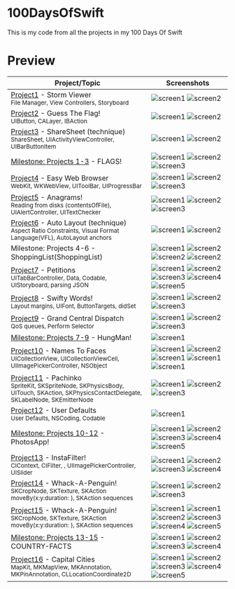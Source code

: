 # 100DaysOfSwift
This is my code from all the projects in my 100 Days Of Swift

# Preview
| Project/Topic | Screenshots |
| --------------|------------ |
| [Project1](https://github.com/khumargirdhar/100DaysOfSwift/tree/main/01-Project1%20(UITableView)) - Storm Viewer <br/><sub> File Manager, View Controllers, Storyboard </sub>| ![screen1](https://github.com/khumargirdhar/100DaysOfSwift/blob/main/01-Project1%20(UITableView)/Screenshots/small/P1-01.png) ![screen2](https://github.com/khumargirdhar/100DaysOfSwift/blob/main/01-Project1%20(UITableView)/Screenshots/small/P1-02.png) |
[Project2](https://github.com/khumargirdhar/100DaysOfSwift/tree/main/02-Project2) - Guess The Flag! <br/><sub> UIButton, CALayer, IBAction</sub> | ![screen1](https://github.com/khumargirdhar/100DaysOfSwift/blob/main/02-Project2/Screenshots/small/P2-01.png) ![screen2](https://github.com/khumargirdhar/100DaysOfSwift/blob/main/02-Project2/Screenshots/small/P2-02.png) | 
[Project3](https://github.com/khumargirdhar/100DaysOfSwift/tree/main/03-Project3) - ShareSheet (technique) <br/><sub> ShareSheet, UIActivityViewController, UIBarButtonItem</sub>| ![screen1](https://github.com/khumargirdhar/100DaysOfSwift/blob/main/03-Project3/Screenshots/small/P3-01.png) ![screen2](https://github.com/khumargirdhar/100DaysOfSwift/blob/main/03-Project3/Screenshots/small/P3-02.png) |
[Milestone: Projects 1-3](https://github.com/khumargirdhar/100DaysOfSwift/tree/main/04-FLAGS!%20(Milestone-Projects-1-3)) - FLAGS! | ![screen1](https://github.com/khumargirdhar/100DaysOfSwift/blob/main/04-FLAGS!%20(Milestone-Projects-1-3)/Screenshots/small/M1-01.png) ![screen2](https://github.com/khumargirdhar/100DaysOfSwift/blob/main/04-FLAGS!%20(Milestone-Projects-1-3)/Screenshots/small/M1-02.png) ![screen3](https://github.com/khumargirdhar/100DaysOfSwift/blob/main/04-FLAGS!%20(Milestone-Projects-1-3)/Screenshots/small/M1-03.png)|
[Project4](https://github.com/khumargirdhar/100DaysOfSwift/tree/main/04-Project4) - Easy Web Browser <br/><sub>WebKit, WKWebView, UIToolBar, UIProgressBar</sub> | ![screen1](https://github.com/khumargirdhar/100DaysOfSwift/blob/main/05-Project4/Screenshots/small/P4-01.png) ![screen2](https://github.com/khumargirdhar/100DaysOfSwift/blob/main/05-Project4/Screenshots/small/P4-02.png) ![screen3](https://github.com/khumargirdhar/100DaysOfSwift/blob/main/05-Project4/Screenshots/small/P4-03.png)|
[Project5](https://github.com/khumargirdhar/100DaysOfSwift/tree/main/06-Project5) - Anagrams!<br/><sub>Reading from disks (contentsOfFile), UIAlertController, UITextChecker</sub> | ![screen1](https://github.com/khumargirdhar/100DaysOfSwift/blob/main/06-Project5/Screenshots/small/P5-01.png) ![screen2](https://github.com/khumargirdhar/100DaysOfSwift/blob/main/06-Project5/Screenshots/small/P5-02.png) ![screen3](https://github.com/khumargirdhar/100DaysOfSwift/blob/main/06-Project5/Screenshots/small/P5-03.png)|
[Project6](https://github.com/khumargirdhar/100DaysOfSwift/tree/main/07B-Project6b) - Auto Layout (technique)<br/><sub>Aspect Ratio Constraints, Visual Format Language(VFL), AutoLayout anchors</sub> | ![screen1](https://github.com/khumargirdhar/100DaysOfSwift/blob/main/07B-Project6b/Screenshots/small/P6-01.png) ![screen2](https://github.com/khumargirdhar/100DaysOfSwift/blob/main/07B-Project6b/Screenshots/small/P6-02.png) |
Milestone: Projects 4-6 - ShoppingList(ShoppingList)| ![screen1](https://github.com/khumargirdhar/100DaysOfSwift/blob/main/08-ShoppingList%20(Milestone-Projects-4-6)/Screenshots/small/M2-01.png) ![screen2](https://github.com/khumargirdhar/100DaysOfSwift/blob/main/08-ShoppingList%20(Milestone-Projects-4-6)/Screenshots/small/M2-02.png) ![screen2](https://github.com/khumargirdhar/100DaysOfSwift/blob/main/08-ShoppingList%20(Milestone-Projects-4-6)/Screenshots/small/M2-03.png) ![screen2](https://github.com/khumargirdhar/100DaysOfSwift/blob/main/08-ShoppingList%20(Milestone-Projects-4-6)/Screenshots/small/M2-04.png) |
[Project7](https://github.com/khumargirdhar/100DaysOfSwift/tree/main/09-Project7) - Petitions<br/><sub>UITabBarController, Data, Codable, UIStoryboard, parsing JSON</sub> | ![screen1](https://github.com/khumargirdhar/100DaysOfSwift/blob/main/09-Project7/Screenshots/small/P7-01.png) ![screen2](https://github.com/khumargirdhar/100DaysOfSwift/blob/main/09-Project7/Screenshots/small/P7-02.png) ![screen3](https://github.com/khumargirdhar/100DaysOfSwift/blob/main/09-Project7/Screenshots/small/P7-03.png) ![screen4](https://github.com/khumargirdhar/100DaysOfSwift/blob/main/09-Project7/Screenshots/small/P7-04.png) ![screen5](https://github.com/khumargirdhar/100DaysOfSwift/blob/main/09-Project7/Screenshots/small/P7-05.png)|
[Project8](https://github.com/khumargirdhar/100DaysOfSwift/tree/main/10-Project8) - Swifty Words! <br/><sub>Layout margins, UIFont, ButtonTargets, didSet</sub> | ![screen1](https://github.com/khumargirdhar/100DaysOfSwift/blob/main/10-Project8/Screenshots/small/P8-01.png) ![screen2](https://github.com/khumargirdhar/100DaysOfSwift/blob/main/10-Project8/Screenshots/small/P8-02.png) ![screen3](https://github.com/khumargirdhar/100DaysOfSwift/blob/main/10-Project8/Screenshots/small/P8-03.png)|
[Project9](https://github.com/khumargirdhar/100DaysOfSwift/tree/main/11-Project9) - Grand Central Dispatch <br/><sub>QoS queues, Perform Selector</sub> | ![screen1](https://github.com/khumargirdhar/100DaysOfSwift/blob/main/11-Project9/Screenshots/small/P9-01.png) ![screen2](https://github.com/khumargirdhar/100DaysOfSwift/blob/main/11-Project9/Screenshots/small/P9-02.png) ![screen3](https://github.com/khumargirdhar/100DaysOfSwift/blob/main/11-Project9/Screenshots/small/P9-03.png) |
[Milestone: Projects 7-9](https://github.com/khumargirdhar/100DaysOfSwift/tree/main/12-HungMan%20(Milestone-Projects-7-9)) - HungMan! | ![screen1](https://github.com/khumargirdhar/100DaysOfSwift/blob/main/12-HungMan%20(Milestone-Projects-7-9)/Screenshots/small/M3-01.png)|
[Project10](https://github.com/khumargirdhar/100DaysOfSwift/tree/main/13-Project10) - Names To Faces <br/><sub>UICollectionView, UICollectionViewCell, UIImagePickerController, NSObject</sub> | ![screen1](https://github.com/khumargirdhar/100DaysOfSwift/blob/main/13-Project10/Screenshots/small/P10-01.png) ![screen2](https://github.com/khumargirdhar/100DaysOfSwift/blob/main/13-Project10/Screenshots/small/P10-02.png) ![screen1](https://github.com/khumargirdhar/100DaysOfSwift/blob/main/13-Project10/Screenshots/small/P10-03.png) ![screen1](https://github.com/khumargirdhar/100DaysOfSwift/blob/main/13-Project10/Screenshots/small/P10-04.png) ![screen1](https://github.com/khumargirdhar/100DaysOfSwift/blob/main/13-Project10/Screenshots/small/P10-05.png) |
[Project11](https://github.com/khumargirdhar/100DaysOfSwift/tree/main/14-Project11) - Pachinko <br/><sub>SpriteKit, SKSpriteNode, SKPhysicsBody, UITouch, SKAction, SKPhysicsContactDelegate, SKLabelNode, SKEmitterNode</sub> | ![screen1](https://github.com/khumargirdhar/100DaysOfSwift/blob/main/14-Project11/Screenshots/small/P11-01.png) ![screen2](https://github.com/khumargirdhar/100DaysOfSwift/blob/main/14-Project11/Screenshots/small/P11-02.png) ![screen3](https://github.com/khumargirdhar/100DaysOfSwift/blob/main/14-Project11/Screenshots/small/P11-03.png) |
[Project12](https://github.com/khumargirdhar/100DaysOfSwift/tree/main/15B-Project12b) - User Defaults <br/><sub>User Defaults, NSCoding, Codable</sub> | ![screen1](https://github.com/khumargirdhar/100DaysOfSwift/blob/main/15B-Project12a/Screenshots/small/P12-01.png) |
[Milestone: Projects 10-12](https://github.com/khumargirdhar/100DaysOfSwift/tree/main/16-PhotosApp%20(Milestone-Projects-10-12)) - PhotosApp! | ![screen1](https://github.com/khumargirdhar/100DaysOfSwift/blob/main/16-PhotosApp%20(Milestone-Projects-10-12)/Screenshots/small/M4-01.png) ![screen2](https://github.com/khumargirdhar/100DaysOfSwift/blob/main/16-PhotosApp%20(Milestone-Projects-10-12)/Screenshots/small/M4-02.png) ![screen3](https://github.com/khumargirdhar/100DaysOfSwift/blob/main/16-PhotosApp%20(Milestone-Projects-10-12)/Screenshots/small/M4-03.png) ![screen4](https://github.com/khumargirdhar/100DaysOfSwift/blob/main/16-PhotosApp%20(Milestone-Projects-10-12)/Screenshots/small/M4-04.png) ![screen5](https://github.com/khumargirdhar/100DaysOfSwift/blob/main/16-PhotosApp%20(Milestone-Projects-10-12)/Screenshots/small/M4-05.png)|
[Project13](https://github.com/khumargirdhar/100DaysOfSwift/tree/main/17-Project13) - InstaFilter! <br/><sub>CIContext, CIFilter, , UIImagePickerController, UISlider</sub> | ![screen1](https://github.com/khumargirdhar/100DaysOfSwift/blob/main/17-Project13/Screenshots/small/P13-01.png) ![screen2](https://github.com/khumargirdhar/100DaysOfSwift/blob/main/17-Project13/Screenshots/small/P13-02.png) ![screen3](https://github.com/khumargirdhar/100DaysOfSwift/blob/main/17-Project13/Screenshots/small/P13-03.png) ![screen4](https://github.com/khumargirdhar/100DaysOfSwift/blob/main/17-Project13/Screenshots/small/P13-04.png)|
[Project14](https://github.com/khumargirdhar/100DaysOfSwift/tree/main/18-Project14) - Whack-A-Penguin! <br/><sub>SKCropNode, SKTexture, SKAction moveBy(x:y:duration: ), SKAction sequences</sub> | ![screen1](https://github.com/khumargirdhar/100DaysOfSwift/blob/main/18-Project14/Screenshots/small/P14-01.png) ![screen2](https://github.com/khumargirdhar/100DaysOfSwift/blob/main/18-Project14/Screenshots/small/P14-02.png) ![screen3](https://github.com/khumargirdhar/100DaysOfSwift/blob/main/18-Project14/Screenshots/small/P14-03.png) |
[Project15](https://github.com/khumargirdhar/100DaysOfSwift/tree/main/19-Project15) - Whack-A-Penguin! <br/><sub>SKCropNode, SKTexture, SKAction moveBy(x:y:duration: ), SKAction sequences</sub> | ![screen1](https://github.com/khumargirdhar/100DaysOfSwift/blob/main/19-Project15/Screenshots/small/P15-01.png)  ![screen1](https://github.com/khumargirdhar/100DaysOfSwift/blob/main/19-Project15/Screenshots/small/P15-01.png) ![screen2](https://github.com/khumargirdhar/100DaysOfSwift/blob/main/19-Project15/Screenshots/small/P15-02.png) ![screen3](https://github.com/khumargirdhar/100DaysOfSwift/blob/main/19-Project15/Screenshots/small/P15-03.png) ![screen4](https://github.com/khumargirdhar/100DaysOfSwift/blob/main/19-Project15/Screenshots/small/P15-04.png) ![screen5](https://github.com/khumargirdhar/100DaysOfSwift/blob/main/19-Project15/Screenshots/small/P15-05.png) |
[Milestone: Projects 13-15](https://github.com/khumargirdhar/100DaysOfSwift/tree/main/20-COUNTRY-FACTS%20(Milestone-Projects-13-15)) - COUNTRY-FACTS | ![screen1](https://github.com/khumargirdhar/100DaysOfSwift/blob/main/20-COUNTRY-FACTS%20(Milestone-Projects-13-15)/Screenshots/small/M5-01.png)  ![screen2](https://github.com/khumargirdhar/100DaysOfSwift/blob/main/20-COUNTRY-FACTS%20(Milestone-Projects-13-15)/Screenshots/small/M5-02.png) ![screen3](https://github.com/khumargirdhar/100DaysOfSwift/blob/main/20-COUNTRY-FACTS%20(Milestone-Projects-13-15)/Screenshots/small/M5-03.png) ![screen4](https://github.com/khumargirdhar/100DaysOfSwift/blob/main/20-COUNTRY-FACTS%20(Milestone-Projects-13-15)/Screenshots/small/M5-04.png) |
[Project16](https://github.com/khumargirdhar/100DaysOfSwift/tree/main/21-Project16) - Capital Cities <br/><sub>MapKit, MKMapView, MKAnnotation, MKPinAnnotation, CLLocationCoordinate2D</sub> | ![screen1](https://github.com/khumargirdhar/100DaysOfSwift/blob/main/21-Project16/Screenshots/small/P16-01.png)  ![screen2](https://github.com/khumargirdhar/100DaysOfSwift/blob/main/21-Project16/Screenshots/small/P16-02.png) ![screen3](https://github.com/khumargirdhar/100DaysOfSwift/blob/main/21-Project16/Screenshots/small/P16-03.png) ![screen4](https://github.com/khumargirdhar/100DaysOfSwift/blob/main/21-Project16/Screenshots/small/P16-04.png) ![screen5](https://github.com/khumargirdhar/100DaysOfSwift/blob/main/21-Project16/Screenshots/small/P16-05.png)|
